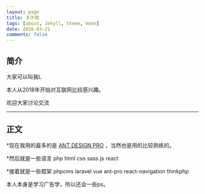 ```yaml
---
layout: page
title: 关于我
tags: [about, Jekyll, theme, moon]
date: 2016-03-21
comments: false
---
```


## 简介

大家可以叫我L 

本人从2018年开始对互联网比较感兴趣。

欢迎大家讨论交流

---

## 正文

*现在我用的最多的是 [ANT DESIGN PRO](https://pro.ant.design/index-cn) ，当然也是用的比较熟练的。

*然后就是一些语言 php html css sass js react 

*接着就是一些框架 phpcms laravel vue ant-pro react-navigation thinkphp 

本人本身是学习广告学，所以还会一些ps。








